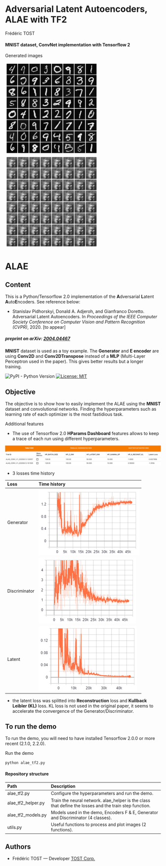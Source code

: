 <h1>
  Adversarial Latent Autoencoders, ALAE with TF2
  <br>
</h1>
  <p>
    Frédéric TOST    
  </p>
<h4>MNIST dataset, ConvNet implementation with Tensorflow 2</h4>

Generated images

![](static/alae_samples_40300_redim.png)&nbsp;&nbsp;&nbsp;
![](static/alae_static_samples_reconst.gif)

# ALAE

## Content

This is a Python/Tensorflow 2.0 implementation of the **A**dversarial **L**atent **A**uto**E**ncoders. 
See reference below: 
* Stanislav Pidhorskyi, Donald A. Adjeroh, and Gianfranco Doretto. Adversarial Latent Autoencoders. In *Proceedings of the IEEE Computer Society Conference on Computer Vision and Pattern Recognition (CVPR)*, 2020. [to appear] 
>

<h5>preprint on arXiv: <a href="https://arxiv.org/abs/2004.04467">2004.04467</a></h5>

**MNIST** dataset is used as a toy example. The **Generator** and **E encoder** are using **Conv2D** and **Conv2DTranspose** instead of a **MLP** (Multi-Layer Perceptron used in the paper). 
This gives better results but  a longer training.

![PyPI - Python Version](https://img.shields.io/pypi/pyversions/hparams.svg?style=flat-square)
[![License: MIT](https://img.shields.io/badge/License-MIT-brightgreen.svg?style=flat-square)](https://opensource.org/licenses/MIT)

## Objective

The objective is to show how to easily implement the ALAE using the **MNIST** dataset and convolutional networks. Finding the hyperparameters such as learning rate of each optimizer is the most fastidious task. 
 
Additional features
- The use of Tensorflow 2.0 **HParams Dashboard** features allows to keep a trace of each run using different hyperparameters.

![](static/hparam_table_view.png) 


- 3 losses time history 

| Loss | Time history
| :--- | :----------
| Generator | ![](static/loss_generator.png) 
| Discriminator | ![](static/loss_discriminator.png)
| Latent | ![](static/loss_latent.png) 

- the latent loss was splitted into **Reconstruction** loss and **Kullback Leibler (KL)** loss. 
KL loss is not used in the original paper, it seems to accelerate the convergence of the Generator/Discriminator.

## To run the demo

To run the demo, you will need to have installed Tensorflow 2.0.0 or more recent (2.1.0, 2.2.0). 

Run the demo

    python alae_tf2.py



#### Repository structure

| Path | Description
| :--- | :----------
| alae_tf2.py | Configure the hyperparameters and run the demo.
| alae_tf2_helper.py | Train the neural network. alae_helper is the class that define the losses and the train step function.
| alae_tf2_models.py | Models used in the demo, Encoders F & E, Generator and Discriminator (4 classes).
| utils.py | Useful functions to process and plot images (2 functions).

## Authors

- Frédéric TOST — Developer [TOST Corp.](https://tostcorp.com/)